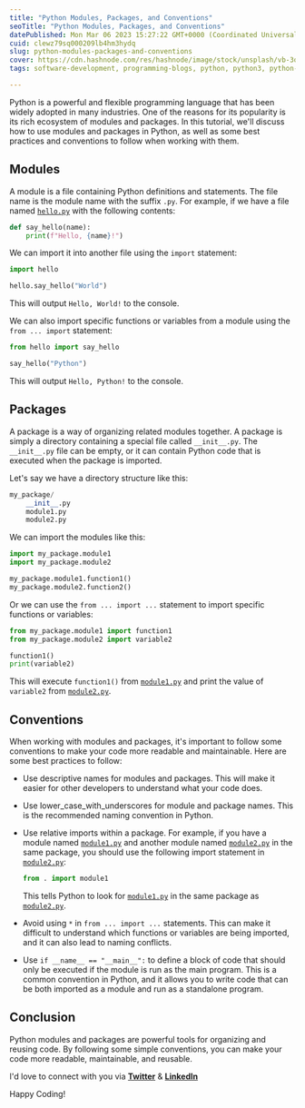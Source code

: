 ```yaml
---
title: "Python Modules, Packages, and Conventions"
seoTitle: "Python Modules, Packages, and Conventions"
datePublished: Mon Mar 06 2023 15:27:22 GMT+0000 (Coordinated Universal Time)
cuid: clewz79sq000209lb4hm3hydq
slug: python-modules-packages-and-conventions
cover: https://cdn.hashnode.com/res/hashnode/image/stock/unsplash/vb-3qEe3rg8/upload/d71e4ab0a39e07c0c6071fc316421cb7.jpeg
tags: software-development, programming-blogs, python, python3, python-beginner

---
```


Python is a powerful and flexible programming language that has been widely adopted in many industries. One of the reasons for its popularity is its rich ecosystem of modules and packages. In this tutorial, we'll discuss how to use modules and packages in Python, as well as some best practices and conventions to follow when working with them.

## Modules

A module is a file containing Python definitions and statements. The file name is the module name with the suffix `.py`. For example, if we have a file named [`hello.py`](http://hello.py) with the following contents:

```python
def say_hello(name):
    print(f"Hello, {name}!")
```

We can import it into another file using the `import` statement:

```python
import hello

hello.say_hello("World")
```

This will output `Hello, World!` to the console.

We can also import specific functions or variables from a module using the `from ... import` statement:

```python
from hello import say_hello

say_hello("Python")
```

This will output `Hello, Python!` to the console.

## Packages

A package is a way of organizing related modules together. A package is simply a directory containing a special file called `__init__.py`. The `__init__.py` file can be empty, or it can contain Python code that is executed when the package is imported.

Let's say we have a directory structure like this:

```python
my_package/
    __init__.py
    module1.py
    module2.py
```

We can import the modules like this:

```python
import my_package.module1
import my_package.module2

my_package.module1.function1()
my_package.module2.function2()
```

Or we can use the `from ... import ...` statement to import specific functions or variables:

```python
from my_package.module1 import function1
from my_package.module2 import variable2

function1()
print(variable2)
```

This will execute `function1()` from [`module1.py`](http://module1.py) and print the value of `variable2` from [`module2.py`](http://module2.py).

## Conventions

When working with modules and packages, it's important to follow some conventions to make your code more readable and maintainable. Here are some best practices to follow:

* Use descriptive names for modules and packages. This will make it easier for other developers to understand what your code does.
    
* Use lower\_case\_with\_underscores for module and package names. This is the recommended naming convention in Python.
    
* Use relative imports within a package. For example, if you have a module named [`module1.py`](http://module1.py) and another module named [`module2.py`](http://module2.py) in the same package, you should use the following import statement in [`module2.py`](http://module2.py):
    
    ```python
    from . import module1
    ```
    
    This tells Python to look for [`module1.py`](http://module1.py) in the same package as [`module2.py`](http://module2.py).
    
* Avoid using `*` in `from ... import ...` statements. This can make it difficult to understand which functions or variables are being imported, and it can also lead to naming conflicts.
    
* Use `if __name__ == "__main__":` to define a block of code that should only be executed if the module is run as the main program. This is a common convention in Python, and it allows you to write code that can be both imported as a module and run as a standalone program.
    

## Conclusion

Python modules and packages are powerful tools for organizing and reusing code. By following some simple conventions, you can make your code more readable, maintainable, and reusable.

I'd love to connect with you via [**Twitter**](https://twitter.com/bonaogeto) & [**LinkedIn**](https://www.linkedin.com/in/bonaventureogeto/)

Happy Coding!